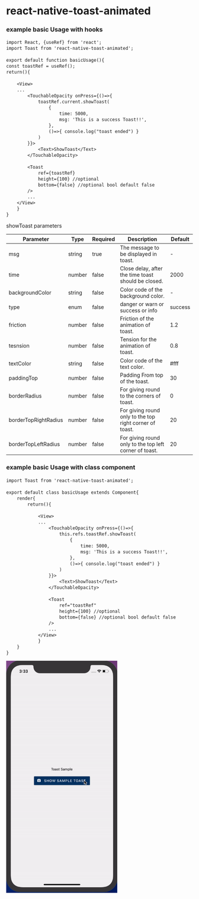 # react-native-toast-animated
### example basic Usage with hooks


    
    import React, {useRef} from 'react';
	import Toast from 'react-native-toast-animated';

	export default function basicUsage(){
	const toastRef = useRef();
	return(){

		<View>
		...
			<TouchableOpacity onPress={()=>{
				toastRef.current.showToast(
					{
						time: 5000,
						msg: 'This is a success Toast!!',
					},
					()=>{ console.log("toast ended") }
				)
			}}>
				<Text>ShowToast</Text>
			</TouchableOpacity>

			<Toast
				ref={toastRef}
				height={100} //optional
				bottom={false} //optional bool default false
			/>
			...
		</View>
		}
	}



showToast parameters

| Parameter       	   | Type   | Required | Description                                         		| Default |
|----------------------|--------|----------|------------------------------------------------------------|---------|
| msg             	   | string | true     | The message to be displayed in toast.               		| -       |
| time            	   | number | false    | Close delay, after the time toast should be closed. 		| 2000    |
| backgroundColor 	   | string | false    | Color code of the background color.                 		| -       |
| type            	   | enum   | false    | danger or warn or success or info                   		| success |
| friction        	   | number | false    | Friction of the animation of toast.                 		| 1.2     |
| tesnsion        	   | number | false    | Tension for the animation of toast.                 		| 0.8     |
| textColor       	   | string | false    | Color code of the text color.                       		| #fff    |
| paddingTop      	   | number | false    | Padding From top of the toast.                      		| 30      |
| borderRadius    	   | number | false    | For giving round to the corners of toast.           		| 0       |
| borderTopRightRadius | number | false    | For giving round only to the top right corner of toast.    | 20      |
| borderTopLeftRadius  | number | false    | For giving round only to the top left corner of toast.     | 20      |


### example basic Usage with class component

	import Toast from 'react-native-toast-animated';

	export default class basicUsage extends Component{
		render{
			return(){

				<View>
				...
					<TouchableOpacity onPress={()=>{
						this.refs.toastRef.showToast(
							{
								time: 5000,
								msg: 'This is a success Toast!!',
							},
							()=>{ console.log("toast ended") }
						)
					}}>
						<Text>ShowToast</Text>
					</TouchableOpacity>

					<Toast
						ref="toastRef"
						height={100} //optional
						bottom={false} //optional bool default false
					/>
					...
				</View>
				}
		}
	}

<div>
	<img src="./src/sample.gif" width="300"/>
</div>
